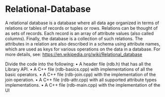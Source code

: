 # Relational-Database
A relational database is a database where all data age organized in terms of relations
or tables of records or tuples or rows. Relations can be thought of as sets of records. 
Each record is an array of attribute values (also called columns). Finally, the database 
is a collection of such relations. The attributes in a relation are also described in a 
schema using attribute names, which are used as keys for various operations on the 
data in a database. For more details, see:
https://en.wikipedia.org/wiki/Relational_database

Divide the code into the following:
• A header file (rdb.h) that has all the Library API.
• A C++ file (rdb-basics.cpp) with implementations of all the basic operators.
• A C++ file (rdb-join.cpp) with the implementation of the join operation.
• A C++ file (rdb-attr.cpp) with all supported attribute types implementations.
• A C++ file (rdb-main.cpp) with the implementation of the UI
